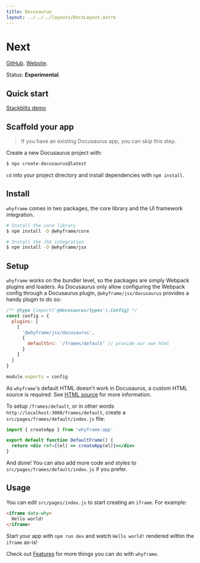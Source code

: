 ```yaml
---
title: Docusaurus
layout: ../../../layouts/DocsLayout.astro
---
```


# Next

[GitHub](https://github.com/facebook/docusaurus). [Website](https://docusaurus.io).

Status: **Experimental**.

## Quick start

[Stackblitz demo](https://stackblitz.com/fork/github/bluwy/whyframe/tree/master/playground/docusaurus)

## Scaffold your app

> If you have an existing Docusaurus app, you can skip this step.

Create a new Docusaurus project with:

```bash
$ npx create-docusaurus@latest
```

`cd` into your project directory and install dependencies with `npm install`.

## Install

`whyframe` comes in two packages, the core library and the UI framework integration.

```bash
# Install the core library
$ npm install -D @whyframe/core

# Install the JSX integration
$ npm install -D @whyframe/jsx
```

## Setup

`whyframe` works on the bundler level, so the packages are simply Webpack plugins and loaders. As Docusaurus only allow configuring the Webpack config through a Docusaurus plugin, `@whyframe/jsx/docusaurus` provides a handy plugin to do so:

```js
/** @type {import('@docusaurus/types').Config} */
const config = {
  plugins: [
    [
      '@whyframe/jsx/docusaurus',
      {
        defaultSrc: '/frames/default' // provide our own html
      }
    ]
  ]
}

module.exports = config
```

As `whyframe`'s default HTML doesn't work in Docusaurus, a custom HTML source is required. See [HTML source](/docs/features#html-source) for more information.

To setup `/frames/default`, or in other words `http://localhost:3000/frames/default`, create a `src/pages/frames/default/index.js` file:

```jsx
import { createApp } from 'whyframe:app'

export default function DefaultFrame() {
  return <div ref={(el) => createApp(el)}></div>
}
```

And done! You can also add more code and styles to `src/pages/frames/default/index.js` if you prefer.

## Usage

You can edit `src/pages/index.js` to start creating an `iframe`. For example:

<!-- prettier-ignore -->
```html
<iframe data-why>
  Hello world!
</iframe>
```

Start your app with `npm run dev` and watch `Hello world!` rendered within the `iframe` as-is!

Check out [Features](/docs/features) for more things you can do with `whyframe`.
